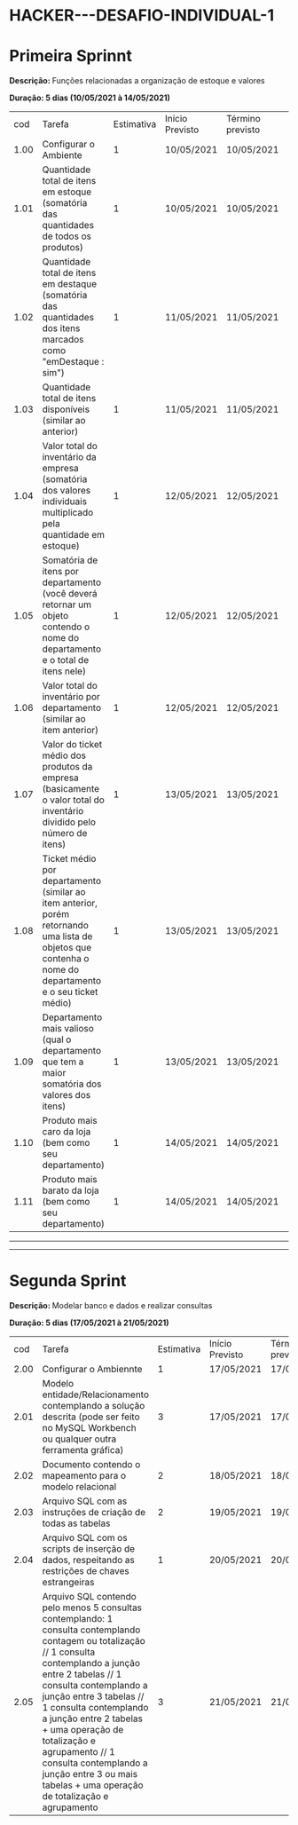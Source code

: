 # HACKER---DESAFIO-INDIVIDUAL-1

<h1>Primeira Sprinnt</h1>

<p><b>Descrição: </b>Funções relacionadas a organização de estoque e valores</p>
<b>Duração: 5 dias (10/05/2021 à 14/05/2021)</b>

|      |                                                                                                                                            |                   |                 |                  |   |   |
|------|-----------------------------------------------------------------------------------------------------------------------------------------------------------|-------------------|-----------------|------------------|---|---|
| cod  | Tarefa                                                                                                                                                    | Estimativa | Início Previsto | Término previsto |   |   |
| 1.00 | Configurar o Ambiente                                                                                                                                    | 1             | 10/05/2021      | 10/05/2021       |   |   |
| 1.01 | Quantidade total de itens em estoque  (somatória das quantidades de todos os produtos)                                                                    | 1             | 10/05/2021      | 10/05/2021       |   |   |
| 1.02 | Quantidade total de itens em destaque  (somatória das quantidades dos itens marcados como "emDestaque : sim")                                             | 1             | 11/05/2021      | 11/05/2021       |   |   |
| 1.03 | Quantidade total de itens disponíveis (similar ao anterior)                                                                                               | 1             | 11/05/2021      | 11/05/2021       |   |   |
| 1.04 | Valor total do inventário da empresa  (somatória dos valores individuais multiplicado pela quantidade em estoque)                                         | 1             | 12/05/2021      | 12/05/2021       |   |   |
| 1.05 | Somatória de itens por departamento  (você deverá retornar um objeto contendo o nome do departamento e o total de itens nele)                             | 1             | 12/05/2021      | 12/05/2021       |   |   |
| 1.06 | Valor total do inventário por departamento (similar ao item anterior)                                                                                     | 1             | 12/05/2021      | 12/05/2021       |   |   |
| 1.07 | Valor do ticket médio dos produtos da empresa  (basicamente o valor total do inventário dividido pelo número de itens)                                    | 1             | 13/05/2021      | 13/05/2021       |   |   |
| 1.08 | Ticket médio por departamento  (similar ao item anterior, porém retornando uma lista de objetos que contenha o nome do departamento e o seu ticket médio) | 1             | 13/05/2021      | 13/05/2021       |   |   |
| 1.09 | Departamento mais valioso (qual o departamento que tem a maior somatória dos valores dos itens)                                                           | 1             | 13/05/2021      | 13/05/2021       |   |   |
| 1.10 | Produto mais caro da loja (bem como seu departamento)                                                                                                     | 1             | 14/05/2021      | 14/05/2021       |   |   |
| 1.11 | Produto mais barato da loja (bem como seu departamento)                                                                                                   | 1             | 14/05/2021      | 14/05/2021       |   |   |


_________
_________
<h1>Segunda Sprint</h1>

<p><b>Descrição: </b>Modelar banco e dados e realizar consultas</p>
<b>Duração: 5 dias (17/05/2021 à 21/05/2021)</b>

|      |                                                                                                                                                                                                                                                                                                                                                                                                             |                   |                 |                  |   |   |
|------|---------------------------------------------------------------------------------------------------------------------------------------------------------------------------------------------------------------------------------------------------------------------------------------------------------------------------------------------------------------------------------------------------------------------------|-------------------|-----------------|------------------|---|---|
| cod  | Tarefa                                                                                                                                                                                                                                                                                                                                                                                                                    | Estimativa | Início Previsto | Término previsto |   |   |
| 2.00 | Configurar o Ambiennte                                                                                                                                                                                                                                                                                                                                                                                                    | 1              | 17/05/2021      | 17/05/2021       |   |   |
| 2.01 | Modelo entidade/Relacionamento contemplando a solução descrita  (pode ser feito no MySQL Workbench ou qualquer outra ferramenta gráfica)                                                                                                                                                                                                                                                                                  | 3              | 17/05/2021      | 17/05/2021       |   |   |
| 2.02 | Documento contendo o mapeamento para o modelo relacional                                                                                                                                                                                                                                                                                                                                                                  | 2              | 18/05/2021      | 18/05/2021       |   |   |
| 2.03 | Arquivo SQL com as instruções de criação de todas as tabelas                                                                                                                                                                                                                                                                                                                                                              | 2              | 19/05/2021      | 19/05/2021       |   |   |
| 2.04 | Arquivo SQL com os scripts de inserção de dados, respeitando as restrições de chaves estrangeiras                                                                                                                                                                                                                                                                                                                         | 1              | 20/05/2021      | 20/05/2021       |   |   |
| 2.05 | Arquivo SQL contendo pelo menos 5 consultas contemplando: 1 consulta contemplando contagem ou totalização // 1 consulta contemplando a junção entre 2 tabelas // 1 consulta contemplando a junção entre 3 tabelas // 1 consulta contemplando a junção entre 2 tabelas + uma operação de totalização e agrupamento // 1 consulta contemplando a junção entre 3 ou mais tabelas + uma operação de totalização e agrupamento | 3              | 21/05/2021      | 21/05/2021       |   |   |